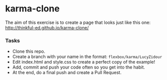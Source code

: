 # karma-clone

The aim of this exercise is to create a page that looks just like this one: http://thinkful-ed.github.io/karma-clone/
### Tasks

 - Clone this repo.
 - Create a branch with your name in the format: `flexbox/karma/LucyZidour`
 - Edit index.html and style.css to create a perfect copy of the example!
 - Add, commit and push your code often so you get into the habit.
 - At the end, do a final push and create a Pull Request.